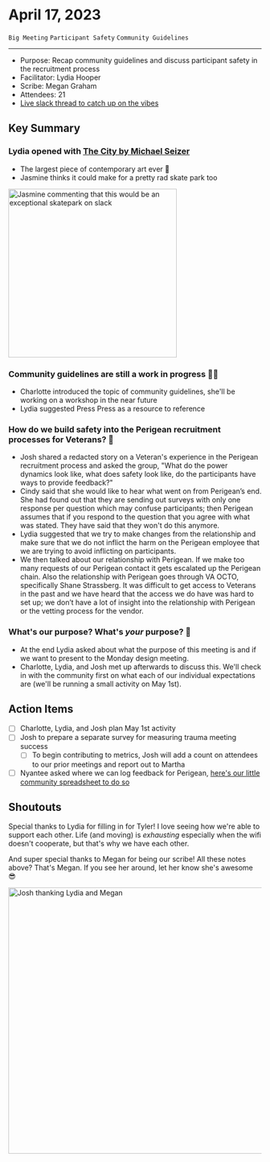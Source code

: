 # April 17, 2023

`Big Meeting` `Participant Safety` `Community Guidelines`

---

- Purpose: Recap community guidelines and discuss participant safety in the recruitment process
- Facilitator: Lydia Hooper
- Scribe: Megan Graham
- Attendees: 21
- [Live slack thread to catch up on the vibes](https://dsva.slack.com/archives/C04F9JLSATE/p1681761657072649)

## Key Summary

### Lydia opened with [The City by Michael Seizer](https://www.widewalls.ch/magazine/michael-heizer-city)

- The largest piece of contemporary art ever 🎨
- Jasmine thinks it could make for a pretty rad skate park too

<img width="335" alt="Jasmine commenting that this would be an exceptional skatepark on slack" src="https://user-images.githubusercontent.com/14154792/234132730-b9d13270-475d-459b-b63b-d0238f33e60f.png">


### Community guidelines are still a work in progress 👩‍🍳

- Charlotte introduced the topic of community guidelines, she'll be working on a workshop in the near future
- Lydia suggested Press Press as a resource to reference

### How do we build safety into the Perigean recruitment processes for Veterans? 🏡

- Josh shared a redacted story on a Veteran's experience in the Perigean recruitment process and asked the group, "What do the power dynamics look like, what does safety look like, do the participants have ways to provide feedback?"
- Cindy said that she would like to hear what went on from Perigean’s end. She had found out that they are sending out surveys with only one response per question which may confuse participants; then Perigean assumes that if you respond to the question that you agree with what was stated. They have said that they won't do this anymore.
- Lydia suggested that we try to make changes from the relationship and make sure that we do not inflict the harm on the Perigean employee that we are trying to avoid inflicting on participants.
- We then talked about our relationship with Perigean.  If we make too many requests of our Perigean contact it gets escalated up the Perigean chain. Also the relationship with Perigean goes through VA OCTO, specifically Shane Strassberg. It was difficult to get access to Veterans in the past and we have heard that the access we do have was hard to set up; we don’t have a lot of insight into the relationship with Perigean or the vetting process for the vendor.

### What's our purpose? What's _your_ purpose? 💙

- At the end Lydia asked about what the purpose of this meeting is and if we want to present to the Monday design meeting.
- Charlotte, Lydia, and Josh met up afterwards to discuss this. We'll check in with the community first on what each of our individual expectations are (we'll be running a small activity on May 1st).

## Action Items
- [ ] Charlotte, Lydia, and Josh plan May 1st activity
- [ ] Josh to prepare a separate survey for measuring trauma meeting success
  - [ ] To begin contributing to metrics, Josh will add a count on attendees to our prior meetings and report out to Martha
- [ ] Nyantee asked where we can log feedback for Perigean, [here's our little community spreadsheet to do so](https://docs.google.com/spreadsheets/d/1Pe8eOgf1IKAjcaOjkwu2MIL91O9amoDyFLpTgZRa1GQ/edit?usp=sharing)

## Shoutouts
Special thanks to Lydia for filling in for Tyler! I love seeing how we're able to support each other. Life (and moving) is _exhausting_ especially when the wifi doesn't cooperate, but that's why we have each other.

And super special thanks to Megan for being our scribe! All these notes above? That's Megan. If you see her around, let her know she's awesome 😎

<img width="529" alt="Josh thanking Lydia and Megan" src="https://user-images.githubusercontent.com/14154792/234134105-6a0d622c-0889-4d4a-ac68-775e47c38d7b.png">

